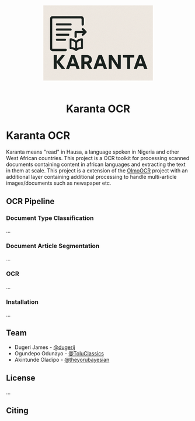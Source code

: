 <div align="center">
<img src="assets/karanta.png" alt="Karanta OCR Logo" width="300"/>
<br/>
  <br>
  <h1>Karanta OCR</h1>
</div>

# Karanta OCR
Karanta means "read" in Hausa, a language spoken in Nigeria and other West African countries. This project is a OCR toolkit for processing scanned documents containing content in african languages and extracting the text in them at scale.
This project is a extension of the [OlmoOCR](https://github.com/allenai/olmocr) project with an additional layer containing additional processing to handle multi-article images/documents such as newspaper etc.

## OCR Pipeline

### Document Type Classification
...

### Document Article Segmentation
...

### OCR
...


### Installation
...

## Team

- Dugeri James - [@dugerij](https://github.com/dugerij)
- Ogundepo Odunayo - [@ToluClassics](https://github.com/ToluClassics)
- Akintunde Oladipo - [@theyorubayesian](https://github.com/theyorubayesian)

## License
...

## Citing
